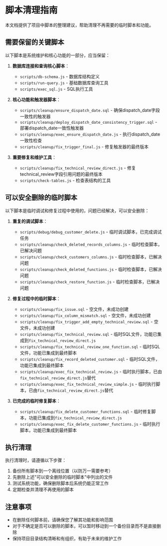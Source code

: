 # 脚本清理指南

本文档提供了项目中脚本的整理建议，帮助清理不再需要的临时脚本和功能。

## 需要保留的关键脚本

以下脚本是系统维护和核心功能的一部分，应当保留：

1. **数据库连接和查询核心脚本**：
   - `scripts/db-schema.js` - 数据库结构定义
   - `scripts/run-query.js` - 基础数据库查询工具
   - `scripts/exec_sql.js` - SQL执行工具

2. **核心功能和触发器脚本**：
   - `scripts/cleanup/ensure_dispatch_date.sql` - 确保dispatch_date字段一致性的触发器
   - `scripts/cleanup/deploy_dispatch_date_consistency_trigger.sql` - 部署dispatch_date一致性触发器
   - `scripts/cleanup/exec_ensure_dispatch_date.js` - 执行dispatch_date一致性检查
   - `scripts/cleanup/fix_trigger_final.js` - 修复触发器的最终版本

3. **重要修复和维护工具**：
   - `scripts/cleanup/fix_technical_review_direct.js` - 修复technical_review字段引用问题的最终版本
   - `scripts/check-tables.js` - 检查表结构的工具

## 可以安全删除的临时脚本

以下脚本是临时调试和修复过程中使用的，问题已经解决，可以安全删除：

1. **重复的调试脚本**：
   - `scripts/debug/debug_customer_delete.js` - 临时调试脚本，已完成调试任务
   - `scripts/cleanup/check_deleted_records_columns.js` - 临时检查脚本，已解决问题
   - `scripts/cleanup/check_customers_columns.js` - 临时检查脚本，已解决问题
   - `scripts/cleanup/check_deleted_functions.js` - 临时检查脚本，已解决问题
   - `scripts/cleanup/check_restore_function.js` - 临时检查脚本，已解决问题

2. **修复过程中的临时脚本**：
   - `scripts/cleanup/fix_issue.sql` - 空文件，未成功创建
   - `scripts/cleanup/fix_column_mismatch.sql` - 空文件，未成功创建
   - `scripts/cleanup/fix_trigger_add_empty_technical_review.sql` - 空文件，未成功创建
   - `scripts/cleanup/fix_technical_review.sql` - 临时SQL文件，功能已集成到`fix_technical_review_direct.js`
   - `scripts/cleanup/fix_technical_review_one_function.sql` - 临时SQL文件，功能已集成到最终脚本
   - `scripts/cleanup/fix_record_deleted_customer.sql` - 临时SQL文件，功能已集成到最终脚本
   - `scripts/cleanup/exec_fix_technical_review.js` - 临时执行脚本，已由`fix_technical_review_direct.js`替代
   - `scripts/cleanup/exec_fix_technical_review_simple.js` - 临时执行脚本，已由`fix_technical_review_direct.js`替代

3. **已完成的临时修复脚本**：
   - `scripts/cleanup/fix_delete_customer_functions.sql` - 临时修复脚本，功能已集成到`fix_technical_review_direct.js`
   - `scripts/cleanup/exec_fix_delete_customer_functions.js` - 临时执行脚本，功能已集成到最终脚本

## 执行清理

执行清理时，请遵循以下步骤：

1. 备份所有脚本到一个离线位置（以防万一需要参考）
2. 先删除上述"可以安全删除的临时脚本"中列出的文件
3. 测试系统功能，确保删除脚本后系统仍能正常工作
4. 定期检查并清理不再使用的脚本

## 注意事项

- 在删除任何脚本前，请确保您了解其功能和影响范围
- 对于不确定是否可以删除的脚本，可以暂时移动到一个备份目录而不是直接删除
- 保持项目目录结构清晰和有组织，有助于未来的维护工作 